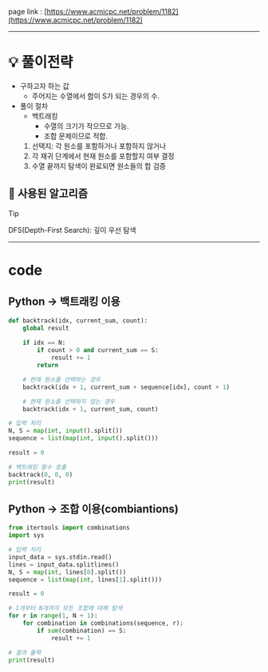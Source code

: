 page link : [https://www.acmicpc.net/problem/1182](https://www.acmicpc.net/problem/1182)

---

# 💡 풀이전략
- 구하고자 하는 값
    - 주어지는 수열에서 합이 S가 되는 경우의 수.
- 풀이 절차
    - 백트래킹
        - 수열의 크기가 작으므로 가능.
        - 조합 문제이므로 적합.
    1. 선택지: 각 원소를 포함하거나 포함하지 않거나
    2. 각 재귀 단계에서 현재 원소를 포함할지 여부 결정
    3. 수열 끝까지 탐색이 완료되면 원소들의 합 검증

## 🎨 사용된 알고리즘

> [!tip]
> DFS(Depth-First Search): 깊이 우선 탐색


---

# code

## Python → 백트래킹 이용

```python
def backtrack(idx, current_sum, count):
    global result
    
    if idx == N:
        if count > 0 and current_sum == S:
            result += 1
        return

    # 현재 원소를 선택하는 경우
    backtrack(idx + 1, current_sum + sequence[idx], count + 1)

    # 현재 원소를 선택하지 않는 경우
    backtrack(idx + 1, current_sum, count)

# 입력 처리
N, S = map(int, input().split())
sequence = list(map(int, input().split()))

result = 0

# 백트래킹 함수 호출
backtrack(0, 0, 0)
print(result)
```

## Python → 조합 이용(combiantions)

```python
from itertools import combinations
import sys

# 입력 처리
input_data = sys.stdin.read()
lines = input_data.splitlines()
N, S = map(int, lines[0].split())
sequence = list(map(int, lines[1].split()))

result = 0

# 1개부터 N개까지 모든 조합에 대해 탐색
for r in range(1, N + 1):
    for combination in combinations(sequence, r):
        if sum(combination) == S:
            result += 1

# 결과 출력
print(result)
```
